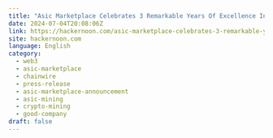 ```yaml
---
title: "Asic Marketplace Celebrates 3 Remarkable Years Of Excellence In The Mining Industry"
date: 2024-07-04T20:08:06Z
link: https://hackernoon.com/asic-marketplace-celebrates-3-remarkable-years-of-excellence-in-the-mining-industry?source=rss&utm_medium=RSS&utm_source=news.12bit.vn
site: hackernoon.com
language: English
category:
  - web3
  - asic-marketplace
  - chainwire
  - press-release
  - asic-marketplace-announcement
  - asic-mining
  - crypto-mining
  - good-company
draft: false
---
```

